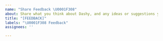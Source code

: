 ```yaml
---
name: "Share Feedback \U0001F308"
about: Share what you think about Dashy, and any ideas or suggestions you have
title: "[FEEDBACK]"
labels: "\U0001F308 Feedback"
assignees: ''

---
```



